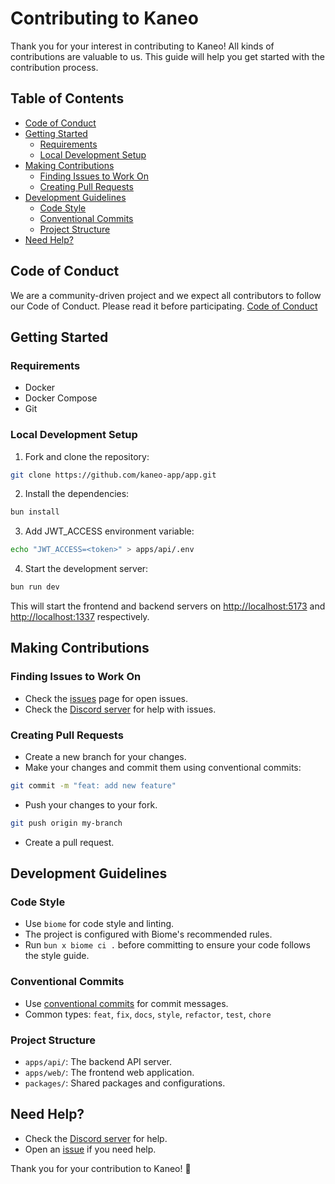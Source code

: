 # Contributing to Kaneo

Thank you for your interest in contributing to Kaneo! All kinds of contributions are valuable to us. This guide will help you get started with the contribution process.

## Table of Contents

- [Code of Conduct](#code-of-conduct)
- [Getting Started](#getting-started)
  - [Requirements](#requirements)
  - [Local Development Setup](#local-development-setup)
- [Making Contributions](#making-contributions)
  - [Finding Issues to Work On](#finding-issues-to-work-on)
  - [Creating Pull Requests](#creating-pull-requests)
- [Development Guidelines](#development-guidelines)
  - [Code Style](#code-style)
  - [Conventional Commits](#conventional-commits)
  - [Project Structure](#project-structure)
- [Need Help?](#need-help)

## Code of Conduct

We are a community-driven project and we expect all contributors to follow our Code of Conduct. Please read it before participating. [Code of Conduct](https://www.contributor-covenant.org/version/2/0/code_of_conduct/)

## Getting Started

### Requirements

- Docker
- Docker Compose
- Git

### Local Development Setup

1. Fork and clone the repository:

```bash
git clone https://github.com/kaneo-app/app.git
```

2. Install the dependencies:

```bash
bun install
```

3. Add JWT_ACCESS environment variable:

```bash
echo "JWT_ACCESS=<token>" > apps/api/.env
```

4. Start the development server:

```bash
bun run dev
```

This will start the frontend and backend servers on [http://localhost:5173](http://localhost:5173) and [http://localhost:1337](http://localhost:1337) respectively.

## Making Contributions

### Finding Issues to Work On

- Check the [issues](https://github.com/kaneo-app/app/issues) page for open issues.
- Check the [Discord server](https://discord.gg/rU4tSyhXXU) for help with issues.

### Creating Pull Requests

- Create a new branch for your changes.
- Make your changes and commit them using conventional commits:

```bash
git commit -m "feat: add new feature"
```

- Push your changes to your fork.

```bash
git push origin my-branch
```

- Create a pull request.

## Development Guidelines

### Code Style

- Use `biome` for code style and linting.
- The project is configured with Biome's recommended rules.
- Run `bun x biome ci .` before committing to ensure your code follows the style guide.

### Conventional Commits

- Use [conventional commits](https://www.conventionalcommits.org/en/v1.0.0/) for commit messages.
- Common types: `feat`, `fix`, `docs`, `style`, `refactor`, `test`, `chore`

### Project Structure

- `apps/api/`: The backend API server.
- `apps/web/`: The frontend web application.
- `packages/`: Shared packages and configurations.

## Need Help?

- Check the [Discord server](https://discord.gg/rU4tSyhXXU) for help.
- Open an [issue](https://github.com/kaneo-app/app/issues) if you need help.

Thank you for your contribution to Kaneo! 🎉
